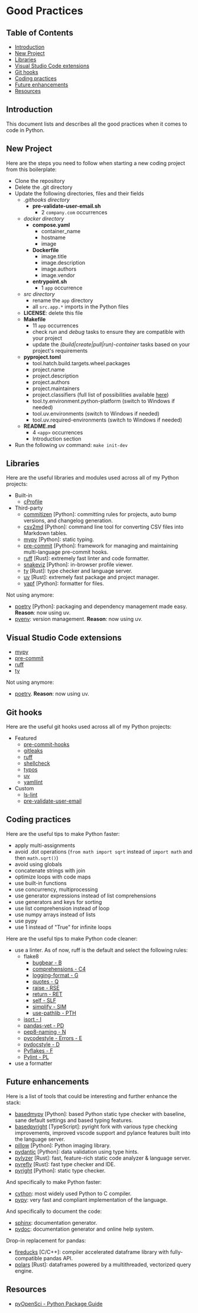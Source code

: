 # Good Practices <!-- omit in toc -->

## Table of Contents <!-- omit in toc -->

- [Introduction](#introduction)
- [New Project](#new-project)
- [Libraries](#libraries)
- [Visual Studio Code extensions](#visual-studio-code-extensions)
- [Git hooks](#git-hooks)
- [Coding practices](#coding-practices)
- [Future enhancements](#future-enhancements)
- [Resources](#resources)

## Introduction

This document lists and describes all the good practices when it comes to code in Python.

## New Project

Here are the steps you need to follow when starting a new coding project from this boilerplate:

- Clone the repository
- Delete the .git directory
- Update the following directories, files and their fields
  - *.githooks directory*
    - **pre-validate-user-email.sh**
      - 2 `company.com` occurrences
  - *docker directory*
    - **compose.yaml**
      - container_name
      - hostname
      - image
    - **Dockerfile**
      - image.title
      - image.description
      - image.authors
      - image.vendor
    - **entrypoint.sh**
      - 1 `app` occurrence
  - *src directory*
    - rename the `app` directory
    - all `src.app.*` imports in the Python files
  - **LICENSE**: delete this file
  - **Makefile**
    - 11 `app` occurrences
    - check *run* and *debug* tasks to ensure they are compatible with your project
    - update the *(build|create|pull|run)-container* tasks based on your project's requirements
  - **pyproject.toml**
    - tool.hatch.build.targets.wheel.packages
    - project.name
    - project.description
    - project.authors
    - project.maintainers
    - project.classifiers (full list of possibilities available [here](https://pypi.org/classifiers))
    - tool.ty.environment.python-platform (switch to Windows if needed)
    - tool.uv.environments (switch to Windows if needed)
    - tool.uv.required-environments (switch to Windows if needed)
  - **README.md**
    - 4 `<app>` occurrences
    - Introduction section
- Run the following uv command: `make init-dev`

## Libraries

Here are the useful libraries and modules used across all of my Python projects:

- Built-in
  - [cProfile](https://docs.python.org/3/library/profile.html)
- Third-party
  - [commitizen](https://github.com/commitizen-tools/commitizen) [Python]: committing rules for projects, auto bump versions, and changelog generation.
  - [csv2md](https://github.com/lzakharov/csv2md) [Python]: command line tool for converting CSV files into Markdown tables.
  - [mypy](https://github.com/python/mypy) [Python]: static typing.
  - [pre-commit](https://github.com/pre-commit/pre-commit) [Python]: framework for managing and maintaining multi-language pre-commit hooks.
  - [ruff](https://github.com/astral-sh/ruff) [Rust]: extremely fast  linter and code formatter.
  - [snakeviz](https://github.com/jiffyclub/snakeviz) [Python]: in-browser  profile viewer.
  - [ty](https://github.com/astral-sh/ty) [Rust]: type checker and language server.
  - [uv](https://github.com/astral-sh/uv) [Rust]: extremely fast package and project manager.
  - [yapf](https://github.com/google/yapf) [Python]: formatter for files.

Not using anymore:

- [poetry](https://github.com/python-poetry/poetry) [Python]: packaging and dependency management made easy. **Reason**: now using uv.
- [pyenv](https://github.com/pyenv/pyenv): version management. **Reason**: now using uv.

## Visual Studio Code extensions

- [mypy](https://marketplace.visualstudio.com/items?itemName=ms-python.mypy-type-checker)
- [pre-commit](https://marketplace.visualstudio.com/items?itemName=elagil.pre-commit-helper)
- [ruff](https://marketplace.visualstudio.com/items?itemName=charliermarsh.ruff)
- [ty](https://marketplace.visualstudio.com/items?itemName=astral-sh.ty)

Not using anymore:

- [poetry](https://marketplace.visualstudio.com/items?itemName=zeshuaro.vscode-python-poetry). **Reason**: now using uv.

## Git hooks

Here are the useful git hooks used across all of my Python projects:

- Featured
  - [pre-commit-hooks](https://github.com/pre-commit/pre-commit-hooks)
  - [gitleaks](https://github.com/gitleaks/gitleaks)
  - [ruff](https://github.com/astral-sh/ruff-pre-commit)
  - [shellcheck](https://github.com/shellcheck-py/shellcheck-py)
  - [typos](https://github.com/crate-ci/typos)
  - [uv](https://github.com/astral-sh/uv-pre-commit)
  - [yamllint](https://github.com/adrienverge/yamllint)
- Custom
  - [ls-lint](https://github.com/loeffel-io/ls-lint)
  - [pre-validate-user-email](.githooks/pre-validate-user-email.sh)

## Coding practices

Here are the useful tips to make Python faster:

- apply multi-assignments
- avoid .dot operations (`from math import sqrt` instead of `import math` and then `math.sqrt()`)
- avoid using globals
- concatenate strings with join
- optimize loops with code maps
- use built-in functions
- use concurrency, multiprocessing
- use generator expressions instead of list comprehensions
- use generators and keys for sorting
- use list comprehension instead of loop
- use numpy arrays instead of lists
- use pypy
- use 1 instead of "True" for infinite loops

Here are the useful tips to make Python code cleaner:

- use a linter. As of now, ruff is the default and select the following rules:
  - flake8
    - [bugbear - B](https://docs.astral.sh/ruff/rules/#flake8-bugbear-b)
    - [comprehensions - C4](https://docs.astral.sh/ruff/rules/#flake8-comprehensions-c4)
    - [logging-format - G](https://docs.astral.sh/ruff/rules/#flake8-logging-format-g)
    - [quotes - Q](https://docs.astral.sh/ruff/rules/#flake8-quotes-q)
    - [raise - RSE](https://docs.astral.sh/ruff/rules/#flake8-raise-rse)
    - [return - RET](https://docs.astral.sh/ruff/rules/#flake8-return-ret)
    - [self - SLF](https://docs.astral.sh/ruff/rules/#flake8-self-slf)
    - [simplify - SIM](https://docs.astral.sh/ruff/rules/#flake8-simplify-sim)
    - [use-pathlib - PTH](https://docs.astral.sh/ruff/rules/#flake8-use-pathlib-pth)
  - [isort - I](https://docs.astral.sh/ruff/rules/#isort-i)
  - [pandas-vet - PD](https://docs.astral.sh/ruff/rules/#pandas-vet-pd)
  - [pep8-naming - N](https://docs.astral.sh/ruff/rules/#pep8-naming-n)
  - [pycodestyle - Errors - E](https://docs.astral.sh/ruff/rules/#pycodestyle-e)
  - [pydocstyle - D](https://docs.astral.sh/ruff/rules/#pydocstyle-d)
  - [Pyflakes - F](https://docs.astral.sh/ruff/rules/#pyflakes-f)
  - [Pylint - PL](https://docs.astral.sh/ruff/rules/#pylint-pl)
- use a formatter

## Future enhancements

Here is a list of tools that could be interesting and further enhance the stack:

- [basedmypy](https://github.com/KotlinIsland/basedmypy) [Python]: based Python static type checker with baseline, sane default settings and based typing features.
- [basedpyright](https://github.com/DetachHead/basedpyright) [TypeScript]: pyright fork with various type checking improvements, improved vscode support and pylance features built into the language server.
- [pillow](https://github.com/python-pillow/Pillow) [Python]: Python imaging library.
- [pydantic](https://github.com/pydantic/pydantic) [Python]: data validation using type hints.
- [pylyzer](https://github.com/mtshiba/pylyzer) [Rust]: fast, feature-rich static code analyzer & language server.
- [pyrefly](https://github.com/facebook/pyrefly) [Rust]: fast type checker and IDE.
- [pyright](https://github.com/microsoft/pyright) [Python]: static type checker.

And specifically to make Python faster:

- [cython](https://github.com/cython/cython): most widely used Python to C compiler.
- [pypy](https://github.com/pypy/pypy): very fast and compliant implementation of the language.

And specifically to document the code:

- [sphinx](https://www.sphinx-doc.org/en/master): documentation generator.
- [pydoc](https://docs.python.org/3/library/pydoc.html): documentation generator and online help system.

Drop-in replacement for pandas:

- [fireducks](https://github.com/fireducks-dev/fireducks) [C/C++]: compiler accelerated dataframe library with fully-compatible pandas API.
- [polars](https://github.com/pola-rs/polars) [Rust]: dataframes powered by a multithreaded, vectorized query engine.

## Resources

- [pyOpenSci - Python Package Guide](https://www.pyopensci.org/python-package-guide/index.html)
